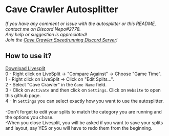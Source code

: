 # Cave Crawler Autosplitter
*If you have any comment or issue with the autosplitter or this README, contact me on Discord Nepo#2778.<br>
Any help or suggestion is appreciated!*<br>
*Join the [Cave Crawler Speedrunning Discord Server](https://discord.com/invite/7dJXAFFHZb)!*

## How to use it?

[Download Livesplit](https://livesplit.org/downloads/)<br>
0 - Right click on LiveSplit -> "Compare Against" -> Choose "Game Time".<br>
1 - Right click on LiveSplit -> Click on "Edit Splits...".<br>
2 - Select "Cave Crawler" in the `Game Name` field.<br>
3 - Click on `Activate` and then click on `Settings`. Click on `Website` to open this github page.<br>
4 - In `Settings` you can select exactly how you want to use the autosplitter.
<br>
<br>
-Don't forget to edit your splits to match the category you are running and the options you chose.<br>
-When you close Livesplit, you will be asked if you want to save your splits and layout, say YES or you will have to redo them from the beginning.<br>
